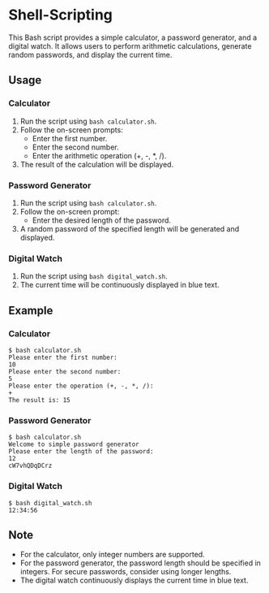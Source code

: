 # Shell-Scripting

This Bash script provides a simple calculator, a password generator, and a digital watch. It allows users to perform arithmetic calculations, generate random passwords, and display the current time.

## Usage

### Calculator

1. Run the script using `bash calculator.sh`.
2. Follow the on-screen prompts:
   - Enter the first number.
   - Enter the second number.
   - Enter the arithmetic operation (+, -, *, /).
3. The result of the calculation will be displayed.

### Password Generator

1. Run the script using `bash calculator.sh`.
2. Follow the on-screen prompt:
   - Enter the desired length of the password.
3. A random password of the specified length will be generated and displayed.

### Digital Watch

1. Run the script using `bash digital_watch.sh`.
2. The current time will be continuously displayed in blue text.

## Example

### Calculator

```
$ bash calculator.sh
Please enter the first number:
10
Please enter the second number:
5
Please enter the operation (+, -, *, /):
+
The result is: 15
```

### Password Generator

```
$ bash calculator.sh
Welcome to simple password generator
Please enter the length of the password:
12
cW7vhQDqDCrz
```

### Digital Watch

```
$ bash digital_watch.sh
12:34:56
```

## Note

- For the calculator, only integer numbers are supported.
- For the password generator, the password length should be specified in integers. For secure passwords, consider using longer lengths.
- The digital watch continuously displays the current time in blue text.
